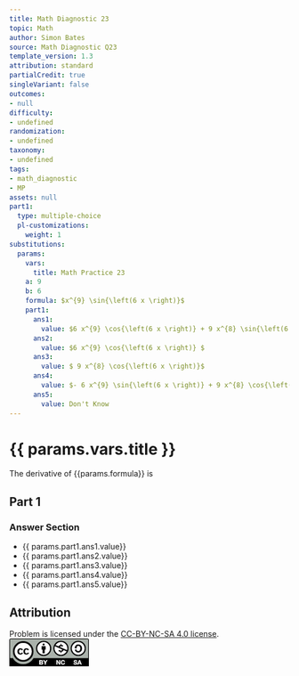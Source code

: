 ```yaml
---
title: Math Diagnostic 23
topic: Math
author: Simon Bates
source: Math Diagnostic Q23
template_version: 1.3
attribution: standard
partialCredit: true
singleVariant: false
outcomes:
- null
difficulty:
- undefined
randomization:
- undefined
taxonomy:
- undefined
tags:
- math_diagnostic
- MP
assets: null
part1:
  type: multiple-choice
  pl-customizations:
    weight: 1
substitutions:
  params:
    vars:
      title: Math Practice 23
    a: 9
    b: 6
    formula: $x^{9} \sin{\left(6 x \right)}$
    part1:
      ans1:
        value: $6 x^{9} \cos{\left(6 x \right)} + 9 x^{8} \sin{\left(6 x \right)}$
      ans2:
        value: $6 x^{9} \cos{\left(6 x \right)} $
      ans3:
        value: $ 9 x^{8} \cos{\left(6 x \right)}$
      ans4:
        value: $- 6 x^{9} \sin{\left(6 x \right)} + 9 x^{8} \cos{\left(6 x \right)}$
      ans5:
        value: Don't Know
---
```

# {{ params.vars.title }}
The derivative of {{params.formula}} is

## Part 1

### Answer Section

- {{ params.part1.ans1.value}}
- {{ params.part1.ans2.value}}
- {{ params.part1.ans3.value}}
- {{ params.part1.ans4.value}}
- {{ params.part1.ans5.value}}

## Attribution

Problem is licensed under the [CC-BY-NC-SA 4.0 license](https://creativecommons.org/licenses/by-nc-sa/4.0/).<br> ![The Creative Commons 4.0 license requiring attribution-BY, non-commercial-NC, and share-alike-SA license.](https://raw.githubusercontent.com/firasm/bits/master/by-nc-sa.png)